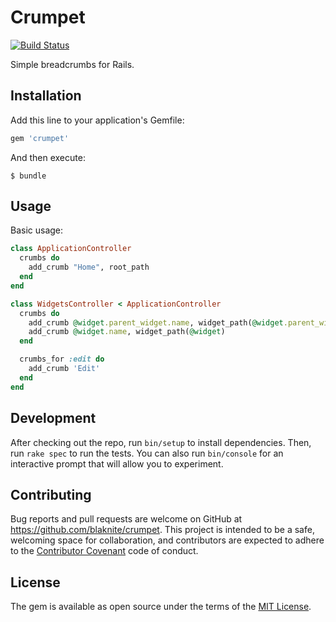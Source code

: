 # Crumpet

[![Build Status](https://travis-ci.org/blaknite/crumpet.svg?branch=master)](https://travis-ci.org/blaknite/crumpet)

Simple breadcrumbs for Rails.

## Installation

Add this line to your application's Gemfile:

```ruby
gem 'crumpet'
```

And then execute:

    $ bundle

## Usage

Basic usage:

```ruby
class ApplicationController
  crumbs do
    add_crumb "Home", root_path
  end
end

class WidgetsController < ApplicationController
  crumbs do
    add_crumb @widget.parent_widget.name, widget_path(@widget.parent_widget)
    add_crumb @widget.name, widget_path(@widget)
  end

  crumbs_for :edit do
    add_crumb 'Edit'
  end
end
```

## Development

After checking out the repo, run `bin/setup` to install dependencies. Then, run `rake spec` to run
the tests. You can also run `bin/console` for an interactive prompt that will allow you to experiment.

## Contributing

Bug reports and pull requests are welcome on GitHub at https://github.com/blaknite/crumpet. This
project is intended to be a safe, welcoming space for collaboration, and contributors are expected
to adhere to the [Contributor Covenant](http://contributor-covenant.org) code of conduct.


## License

The gem is available as open source under the terms of the [MIT License](http://opensource.org/licenses/MIT).
